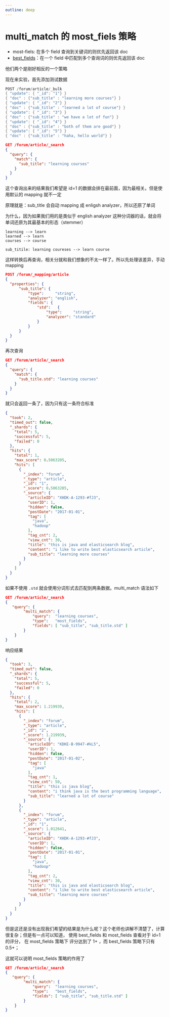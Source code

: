 ```yaml
---
outline: deep
---
```

# multi_match 的 most_fiels 策略

- most-fiels: 在多个 field 查询到关键词的则优先返回该 doc
- [best_fields](./11-dis-max-best-fields.md)：在一个 field 中匹配到多个查询词的则优先返回该 doc

他们两个是刚好相反的一个策略

现在来实验，首先添加测试数据

```java
POST /forum/article/_bulk
{ "update": { "_id": "1"} }
{ "doc" : {"sub_title" : "learning more courses"} }
{ "update": { "_id": "2"} }
{ "doc" : {"sub_title" : "learned a lot of course"} }
{ "update": { "_id": "3"} }
{ "doc" : {"sub_title" : "we have a lot of fun"} }
{ "update": { "_id": "4"} }
{ "doc" : {"sub_title" : "both of them are good"} }
{ "update": { "_id": "5"} }
{ "doc" : {"sub_title" : "haha, hello world"} }
```

```json
GET /forum/article/_search
{
  "query": {
    "match": {
      "sub_title": "learning courses"
    }
  }
}
```

这个查询出来的结果我们希望是 id=1 的数据会排在最前面，因为最相关。但是使用默认的 mapping 就不一定

原理就是：sub_title 会自动 mapping 成 enligsh analyzer，所以还原了单词

为什么，因为如果我们用的是类似于 english analyzer 这种分词器的话，就会将单词还原为其最基本的形态（stemmer）

```
learning --> learn
learned --> learn
courses --> course

sub_titile: learning coureses --> learn course
```

这样转换后再查询，相关分就和我们想象的不太一样了。所以先处理该差异，手动 mapping

```json
POST /forum/_mapping/article
{
  "properties": {
      "sub_title": {
          "type":     "string",
          "analyzer": "english",
          "fields": {
              "std":   {
                  "type":     "string",
                  "analyzer": "standard"
              }
          }
      }
  }
}
```

再次查询

```json
GET /forum/article/_search
{
  "query": {
    "match": {
      "sub_title.std": "learning courses"
    }
  }
}
```

就只会返回一条了，因为只有这一条符合标准

```json
{
  "took": 2,
  "timed_out": false,
  "_shards": {
    "total": 5,
    "successful": 5,
    "failed": 0
  },
  "hits": {
    "total": 1,
    "max_score": 0.5063205,
    "hits": [
      {
        "_index": "forum",
        "_type": "article",
        "_id": "1",
        "_score": 0.5063205,
        "_source": {
          "articleID": "XHDK-A-1293-#fJ3",
          "userID": 1,
          "hidden": false,
          "postDate": "2017-01-01",
          "tag": [
            "java",
            "hadoop"
          ],
          "tag_cnt": 2,
          "view_cnt": 30,
          "title": "this is java and elasticsearch blog",
          "content": "i like to write best elasticsearch article",
          "sub_title": "learning more courses"
        }
      }
    ]
  }
}
```

如果不使用 `.std` 就会使用分词形式去匹配到两条数据。multi_match 语法如下

```json
GET /forum/article/_search
{
   "query": {
        "multi_match": {
            "query":  "learning courses",
            "type":   "most_fields",
            "fields": [ "sub_title", "sub_title.std" ]
        }
    }
}
```

响应结果

```json
{
  "took": 3,
  "timed_out": false,
  "_shards": {
    "total": 5,
    "successful": 5,
    "failed": 0
  },
  "hits": {
    "total": 2,
    "max_score": 1.219939,
    "hits": [
      {
        "_index": "forum",
        "_type": "article",
        "_id": "2",
        "_score": 1.219939,
        "_source": {
          "articleID": "KDKE-B-9947-#kL5",
          "userID": 1,
          "hidden": false,
          "postDate": "2017-01-02",
          "tag": [
            "java"
          ],
          "tag_cnt": 1,
          "view_cnt": 50,
          "title": "this is java blog",
          "content": "i think java is the best programming language",
          "sub_title": "learned a lot of course"
        }
      },
      {
        "_index": "forum",
        "_type": "article",
        "_id": "1",
        "_score": 1.012641,
        "_source": {
          "articleID": "XHDK-A-1293-#fJ3",
          "userID": 1,
          "hidden": false,
          "postDate": "2017-01-01",
          "tag": [
            "java",
            "hadoop"
          ],
          "tag_cnt": 2,
          "view_cnt": 30,
          "title": "this is java and elasticsearch blog",
          "content": "i like to write best elasticsearch article",
          "sub_title": "learning more courses"
        }
      }
    ]
  }
}
```

但是这还是没有出现我们希望的结果是为什么呢？这个老师也讲解不清楚了，计算很复杂；但是有一点可以知道，
使用 best_fields 和 most_fields 查看对于 id=1 的评分，
在 most_fields 策略下 评分达到了 1+ ，而 best_fields 策略下只有 0.5+；

这就可以说明 most_fields 策略的作用了

```json
GET /forum/article/_search
{
   "query": {
        "multi_match": {
            "query":  "learning courses",
            "type":   "best_fields",
            "fields": [ "sub_title", "sub_title.std" ]
        }
    }
}
```
